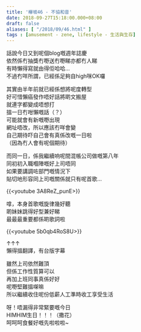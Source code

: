 ```yaml
---
title: '欅坂46 - 不協和音'
date: 2018-09-27T15:18:00.000+08:00
draft: false
aliases: [ "/2018/09/46.html" ]
tags : [amusement - zene, lifestyle - 生活與生存]
---
```


話說今日又到呢個blog嘅週年誌慶  
依然係冇抽獎冇嘢送冇嘢睇亦都冇人睇  
有時懶得寫就由得佢哈哈…  
不過冇咩所謂，已經係足夠自high咪OK囉  
  
其實由半年前就已經係想將呢度轉型  
好可惜懶癌發作唔好話將啲文搬屋  
就連字都變成唔想打  
搵一日冇咁懶嘅話（？）  
可能就會有新嘅嘢出現  
網址唔改，所以應該冇咩會變  
自己期待吓自己會有真係改嘅一日啦  
（因為冇人會有呢個期待）  
  
而同一日，係我繼續响呢間混帳公司做嘅第八年  
同初初入職嗰陣嘅好上司唔同  
如果要講調咗部門嘅情況下  
貼切地形容同上司嘅關係就只有呢首歌…  

{{<youtube 3A8ReZ_punE>}}

嗱，本身首歌嘅旋律幾好聽  
啲妹妹跳得好型兼好睇  
最最最重要都係啲歌詞啦  

{{<youtube 5b0qb4RoS8U>}}

↑↑↑  
懶得搵翻譯，有台版字幕  
  
雖然上司依然難頂  
但係工作性質算可以  
再加上班同事真係好好  
呢嘢堅難搵㗎嘛  
所以繼續收住呢份低薪人工準時收工享受生活  
  
呀！唔漏得非常緊要嘅今日  
HIMHIM生日！！！（撒花）  
呵呵呵食餐好嘅先啦啦啦~

